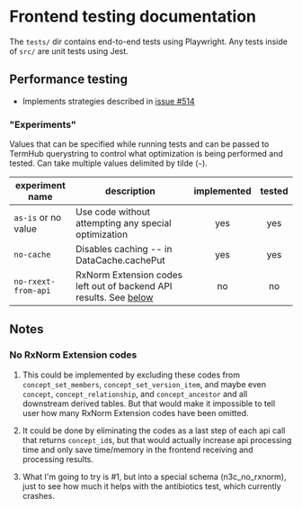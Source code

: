 # Frontend testing documentation
The `tests/` dir contains end-to-end tests using Playwright. Any tests inside of `src/` are unit tests using Jest. 

## Performance testing
- Implements strategies described in [issue #514](/../../issues/514)

### "Experiments"
Values that can be specified while running tests and can be passed to TermHub querystring to control
what optimization is being performed and tested. Can take multiple values delimited by tilde (`~`).

| experiment name     | description                                          | implemented | tested |
|---------------------|------------------------------------------------------|:------------:|:--------:|
| `as-is` or no value | Use code without attempting any special optimization |   yes  | yes |
| `no-cache`          | Disables caching -- in DataCache.cachePut            |   yes  | yes |
| `no-rxext-from-api` | RxNorm Extension codes left out of backend API results. See [below](#no-rxnorm-extension-codes)|   no   | no  |


## Notes

### No RxNorm Extension codes
1.  This could be implemented by excluding these codes from `concept_set_members`, `concept_set_version_item`,
    and maybe even `concept`, `concept_relationship`, and `concept_ancestor` and all downstream derived tables.
    But that would make it impossible to tell user how many RxNorm Extension codes have been omitted.


2.  It could be done by eliminating the codes as a last step of each api call that returns `concept_id`s,
    but that would actually increase api processing time and only save time/memory in the frontend
    receiving and processing results.

3.  What I'm going to try is #1, but into a special schema (n3c_no_rxnorm), just to see how much it helps
    with the antibiotics test, which currently crashes.
